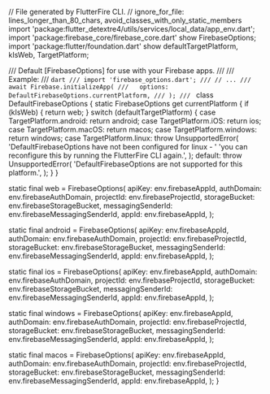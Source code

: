 // File generated by FlutterFire CLI.
// ignore_for_file: lines_longer_than_80_chars, avoid_classes_with_only_static_members
import 'package:flutter_detextre4/utils/services/local_data/app_env.dart';
import 'package:firebase_core/firebase_core.dart' show FirebaseOptions;
import 'package:flutter/foundation.dart'
    show defaultTargetPlatform, kIsWeb, TargetPlatform;

/// Default [FirebaseOptions] for use with your Firebase apps.
///
/// Example:
/// ```dart
/// import 'firebase_options.dart';
/// // ...
/// await Firebase.initializeApp(
///   options: DefaultFirebaseOptions.currentPlatform,
/// );
/// ```
class DefaultFirebaseOptions {
  static FirebaseOptions get currentPlatform {
    if (kIsWeb) {
      return web;
    }
    switch (defaultTargetPlatform) {
      case TargetPlatform.android:
        return android;
      case TargetPlatform.iOS:
        return ios;
      case TargetPlatform.macOS:
        return macos;
      case TargetPlatform.windows:
        return windows;
      case TargetPlatform.linux:
        throw UnsupportedError(
          'DefaultFirebaseOptions have not been configured for linux - '
          'you can reconfigure this by running the FlutterFire CLI again.',
        );
      default:
        throw UnsupportedError(
          'DefaultFirebaseOptions are not supported for this platform.',
        );
    }
  }

  static final web = FirebaseOptions(
    apiKey: env.firebaseAppId,
    authDomain: env.firebaseAuthDomain,
    projectId: env.firebaseProjectId,
    storageBucket: env.firebaseStorageBucket,
    messagingSenderId: env.firebaseMessagingSenderId,
    appId: env.firebaseAppId,
  );

  static final android = FirebaseOptions(
    apiKey: env.firebaseAppId,
    authDomain: env.firebaseAuthDomain,
    projectId: env.firebaseProjectId,
    storageBucket: env.firebaseStorageBucket,
    messagingSenderId: env.firebaseMessagingSenderId,
    appId: env.firebaseAppId,
  );

  static final ios = FirebaseOptions(
    apiKey: env.firebaseAppId,
    authDomain: env.firebaseAuthDomain,
    projectId: env.firebaseProjectId,
    storageBucket: env.firebaseStorageBucket,
    messagingSenderId: env.firebaseMessagingSenderId,
    appId: env.firebaseAppId,
  );

  static final windows = FirebaseOptions(
    apiKey: env.firebaseAppId,
    authDomain: env.firebaseAuthDomain,
    projectId: env.firebaseProjectId,
    storageBucket: env.firebaseStorageBucket,
    messagingSenderId: env.firebaseMessagingSenderId,
    appId: env.firebaseAppId,
  );

  static final macos = FirebaseOptions(
    apiKey: env.firebaseAppId,
    authDomain: env.firebaseAuthDomain,
    projectId: env.firebaseProjectId,
    storageBucket: env.firebaseStorageBucket,
    messagingSenderId: env.firebaseMessagingSenderId,
    appId: env.firebaseAppId,
  );
}
